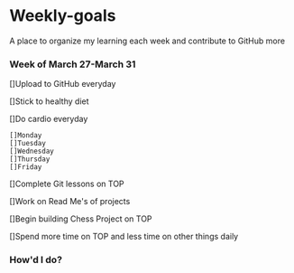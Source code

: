 # Weekly-goals
A place to organize my learning each week and contribute to GitHub more

### Week of March 27-March 31

[]Upload to GitHub everyday

[]Stick to healthy diet

[]Do cardio everyday

    []Monday
    []Tuesday
    []Wednesday
    []Thursday
    []Friday

[]Complete Git lessons on TOP

[]Work on Read Me's of projects

[]Begin building Chess Project on TOP

[]Spend more time on TOP and less time on other things daily

### How'd I do?

